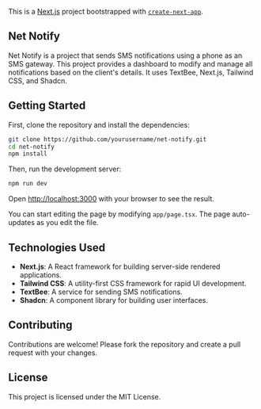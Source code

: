 This is a [Next.js](https://nextjs.org) project bootstrapped with [`create-next-app`](https://nextjs.org/docs/app/api-reference/cli/create-next-app).

## Net Notify

Net Notify is a project that sends SMS notifications using a phone as an SMS gateway. This project provides a dashboard to modify and manage all notifications based on the client's details. It uses TextBee, Next.js, Tailwind CSS, and Shadcn.

## Getting Started

First, clone the repository and install the dependencies:

```bash
git clone https://github.com/yourusername/net-notify.git
cd net-notify
npm install
```

Then, run the development server:

```bash
npm run dev
```

Open [http://localhost:3000](http://localhost:3000) with your browser to see the result.

You can start editing the page by modifying `app/page.tsx`. The page auto-updates as you edit the file.

## Technologies Used

- **Next.js**: A React framework for building server-side rendered applications.
- **Tailwind CSS**: A utility-first CSS framework for rapid UI development.
- **TextBee**: A service for sending SMS notifications.
- **Shadcn**: A component library for building user interfaces.

## Contributing

Contributions are welcome! Please fork the repository and create a pull request with your changes.

## License

This project is licensed under the MIT License.
